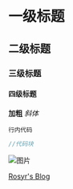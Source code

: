# 一级标题
## 二级标题
### 三级标题
#### 四级标题

**加粗**  *斜体*

`行内代码`

```cpp
//代码块
```

![图片](https://pic.cnblogs.com/avatar/2228888/20201128101240.png)

[Rosyr's Blog](https://www.cnblogs.com/rosyr050301)